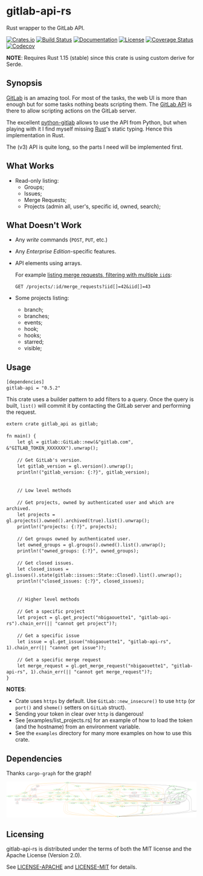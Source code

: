 # gitlab-api-rs

Rust wrapper to the GitLab API.

[![Crates.io](https://img.shields.io/crates/v/gitlab-api.svg)](https://crates.io/crates/gitlab-api)
[![Build Status](https://travis-ci.org/nbigaouette/gitlab-api-rs.svg?branch=master)](https://travis-ci.org/nbigaouette/gitlab-api-rs)
[![Documentation](https://docs.rs/gitlab-api/badge.svg)](https://docs.rs/gitlab-api)
[![License](https://img.shields.io/crates/l/gitlab-api.svg)](#licensing)
[![Coverage Status](https://coveralls.io/repos/github/nbigaouette/gitlab-api-rs/badge.svg?branch=master)](https://coveralls.io/github/nbigaouette/gitlab-api-rs?branch=master)
[![Codecov](https://img.shields.io/codecov/c/github/nbigaouette/gitlab-api-rs/master.svg?style=flat)](https://codecov.io/github/nbigaouette/gitlab-api-rs?branch=master)


**NOTE**: Requires Rust 1.15 (stable) since this crate is using custom derive for Serde.

## Synopsis

[GitLab](https://about.gitlab.com/) is an amazing tool. For most of the tasks, the web UI is more than enough but for some tasks nothing beats scripting them. The [GitLab API](https://docs.gitlab.com/ce/api/) is there to allow scripting actions on the GitLab server.

The excellent [python-gitlab](https://github.com/gpocentek/python-gitlab) allows to use the API from Python, but when playing with it I find myself missing [Rust](https://www.rust-lang.org/)'s static typing. Hence this implementation in Rust.

The (v3) API is quite long, so the parts I need will be implemented first.


## What Works

* Read-only listing:
    * Groups;
    * Issues;
    * Merge Requests;
    * Projects (admin all, user's, specific id, owned, search);


## What Doesn't Work

* Any _write_ commands (`POST`, `PUT`, etc.)
* Any _Enterprise Edition_-specific features.
* API elements using arrays.

    For example [listing merge requests, filtering  with multiple `iid`s](https://docs.gitlab.com/ce/api/merge_requests.html#list-merge-requests):

    ```
    GET /projects/:id/merge_requests?iid[]=42&iid[]=43
    ```
* Some projects listing:
    * branch;
    * branches;
    * events;
    * hook;
    * hooks;
    * starred;
    * visible;


## Usage


```
[dependencies]
gitlab-api = "0.5.2"
```

This crate uses a builder pattern to add filters to a query. Once the query is built, `list()` will commit it by contacting the GitLab server and performing the request.

```
extern crate gitlab_api as gitlab;

fn main() {
    let gl = gitlab::GitLab::new(&"gitlab.com", &"GITLAB_TOKEN_XXXXXXX").unwrap();

    // Get GitLab's version.
    let gitlab_version = gl.version().unwrap();
    println!("gitlab_version: {:?}", gitlab_version);


    // Low level methods

    // Get projects, owned by authenticated user and which are archived.
    let projects = gl.projects().owned().archived(true).list().unwrap();
    println!("projects: {:?}", projects);

    // Get groups owned by authenticated user.
    let owned_groups = gl.groups().owned().list().unwrap();
    println!("owned_groups: {:?}", owned_groups);

    // Get closed issues.
    let closed_issues = gl.issues().state(gitlab::issues::State::Closed).list().unwrap();
    println!("closed_issues: {:?}", closed_issues);


    // Higher level methods

    // Get a specific project
    let project = gl.get_project("nbigaouette1", "gitlab-api-rs").chain_err(|| "cannot get project")?;

    // Get a specific issue
    let issue = gl.get_issue("nbigaouette1", "gitlab-api-rs", 1).chain_err(|| "cannot get issue")?;

    // Get a specific merge request
    let merge_request = gl.get_merge_request("nbigaouette1", "gitlab-api-rs", 1).chain_err(|| "cannot get merge_request")?;
}
```

**NOTES**:
* Crate uses `https` by default. Use `GitLab::new_insecure()` to use `http` (or `port()` and `sheme()` setters on `GitLab` struct).
* Sending your token in clear over `http` is dangerous!
* See [examples/list_projects.rs] for an example of how to load the token (and the hostname) from an environment variable.
* See the `examples` directory for many more examples on how to use this crate.


## Dependencies

Thanks `cargo-graph` for the graph!

![Dependencies](gitlab-api-rs.png)


## Licensing

gitlab-api-rs is distributed under the terms of both the MIT license and the Apache License (Version 2.0).

See [LICENSE-APACHE](./LICENSE-APACHE) and [LICENSE-MIT](./LICENSE-MIT) for details.

